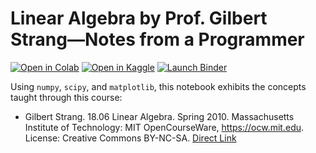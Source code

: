 # Linear Algebra by Prof. Gilbert Strang—Notes from a Programmer

[![Open in Colab](https://colab.research.google.com/assets/colab-badge.svg)](https://colab.research.google.com/github/shahrokh-bahtooei/Linear-Algebra-Gilbert-Strang/blob/main/LinearAlgebra_GilbertStrang.ipynb)
[![Open in Kaggle](https://kaggle.com/static/images/open-in-kaggle.svg)](https://kaggle.com/kernels/welcome?src=https://github.com/shahrokh-bahtooei/Linear-Algebra-Gilbert-Strang/blob/main/LinearAlgebra_GilbertStrang.ipynb)
[![Launch Binder](https://mybinder.org/badge_logo.svg)](https://mybinder.org/v2/gh/shahrokh-bahtooei/Linear-Algebra-Gilbert-Strang/main?labpath=LinearAlgebra_GilbertStrang.ipynb)

Using `numpy`, `scipy`, and `matplotlib`, this notebook exhibits the concepts taught through this course:

* Gilbert Strang. 18.06 Linear Algebra. Spring 2010. Massachusetts Institute of Technology: MIT OpenCourseWare, https://ocw.mit.edu. License: Creative Commons BY-NC-SA. [Direct Link](https://ocw.mit.edu/courses/mathematics/18-06-linear-algebra-spring-2010/#)


